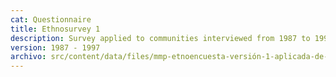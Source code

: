 ```yaml
---
cat: Questionnaire
title: Ethnosurvey 1
description: Survey applied to communities interviewed from 1987 to 1997, and in 1982
version: 1987 - 1997
archivo: src/content/data/files/mmp-etnoencuesta-versión-1-aplicada-de-1987-a-1997.pdf
---
```

